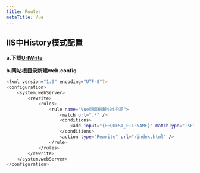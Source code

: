 ```yaml
---
title: Router
metaTitle: Vue
---
```


## IIS中History模式配置
**a.下载[UrlWrite](https://www.iis.net/downloads/microsoft/url-rewrite)**

**b.网站根目录新建web.config**

``` bash web.config
<?xml version="1.0" encoding="UTF-8"?>
<configuration>
    <system.webServer>
        <rewrite>
            <rules>
                <rule name="Vue页面刷新404问题">
                    <match url=".*" />
                    <conditions>
                        <add input="{REQUEST_FILENAME}" matchType="IsFile" negate="true" />
                    </conditions>
                    <action type="Rewrite" url="/index.html" />
                </rule>
            </rules>
        </rewrite>
    </system.webServer>
</configuration>
```
